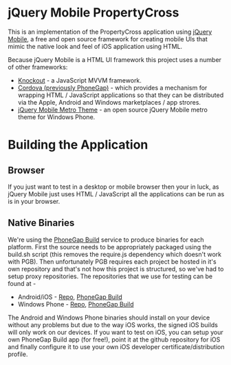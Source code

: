jQuery Mobile PropertyCross
==========================

This is an implementation of the PropertyCross application using [jQuery Mobile](http://jquerymobile.com/), a free and open source framework for creating mobile UIs that mimic the native look and feel of iOS application using HTML.

Because jQuery Mobile is a HTML UI framework this project uses a number of other frameworks:

* [Knockout](http://knockoutjs.com/) - a JavaScript MVVM framework.
* [Cordova (previously PhoneGap)](http://incubator.apache.org/cordova/) - which provides a mechanism for wrapping HTML / JavaScript applications so that they can be distributed via the Apple, Android and Windows marketplaces / app strores.
* [jQuery Mobile Metro Theme](http://sgrebnov.github.com/jqmobile-metro-theme/) - an open source jQuery Mobile metro theme for Windows Phone.

Building the Application
========================

## Browser

If you just want to test in a desktop or mobile browser then your in luck, as jQuery Mobile just uses HTML / JavaScript all the applications can be run as is in your browser. 

## Native Binaries

We're using the [PhoneGap Build](https://build.phonegap.com/) service to produce binaries for each platform. First the source needs to be appropriately packaged using the build.sh script (this removes the require.js dependency which doesn't work with PGB). Then unfortunately PGB requires each project be hosted in it's own repository and that's not how this project is structured, so we've had to setup proxy repositories. The repositories that we use for testing can be found at -

* Android/iOS - [Repo](https://github.com/chrisprice/PropertyCross-jQM), [PhoneGap Build](https://build.phonegap.com/apps/258007/builds)
* Windows Phone - [Repo](https://github.com/chrisprice/PropertyCross-jQM-WindowsPhone), [PhoneGap Build](https://build.phonegap.com/apps/238693/builds)

The Android and Windows Phone binaries should install on your device without any problems but due to the way iOS works, the signed iOS builds will only work on our devices. If you want to test on iOS, you can setup your own PhoneGap Build app (for free!), point it at the github repository for iOS and finally configure it to use your own iOS developer certificate/distribution profile.



